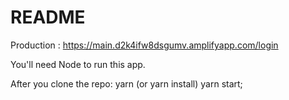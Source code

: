 # README #

Production : https://main.d2k4ifw8dsgumv.amplifyapp.com/login

You'll need Node to run this app.

After you clone the repo:
  yarn (or yarn install)
  yarn start;
